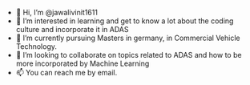 - 👋 Hi, I’m @jawalivinit1611
- 👀 I’m interested in learning and get to know a lot about the coding culture and incorporate it in ADAS
- 🌱 I’m currently pursuing Masters in germany, in Commercial Vehicle Technology.
- 💞️ I’m looking to collaborate on topics related to ADAS and how to be more incorporated by Machine Learning
- 📫 You can reach me by email. 

<!---
jawalivinit1611/jawalivinit1611 is a ✨ special ✨ repository because its `README.md` (this file) appears on your GitHub profile.
You can click the Preview link to take a look at your changes.
--->
